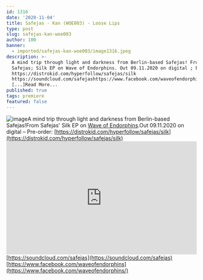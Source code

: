 ```yaml
---
id: 1316
date: '2020-11-04'
title: Safejas - Kan (WOE003) - Loose Lips
type: post
slug: safejas-kan-woe003
author: 100
banner:
  - imported/safejas-kan-woe003/image1316.jpeg
description: >-
  A mind trip through light and darkness from Berlin-based Safejas! From
  Safejas; Silk EP on Wave of Endorphins. Out 09.11.2020 on digital ; Pre-order:
  https://distrokid.com/hyperfollow/safejas/silk
  https://soundcloud.com/safejashttps://www.facebook.com/waveofendorphins
  [...]Read More...
published: true
tags: premiere
featured: false
---
```

![image](../imported/safejas-kan-woe003/image1316.jpeg)A mind trip through light and darkness from Berlin-based Safejas!From Safejas' Silk EP on [Wave of Endorphins](https://www.en-dor-phins.com/).Out 09.11.2020 on digital – Pre-order: [https://distrokid.com/hyperfollow/safejas/silk](https://distrokid.com/hyperfollow/safejas/silk)<iframe width='100%' height='300' scrolling='no' frameborder='no' allow='autoplay' src='https://w.soundcloud.com/player/?url=https%3A//api.soundcloud.com/tracks/923360821&color=%23ff5500&auto_play=false&hide_related=false&show_comments=true&show_user=true&show_reposts=false&show_teaser=true'></iframe>[https://soundcloud.com/safejas](https://soundcloud.com/safejas)  
[https://www.facebook.com/waveofendorphins](https://www.facebook.com/waveofendorphins/)